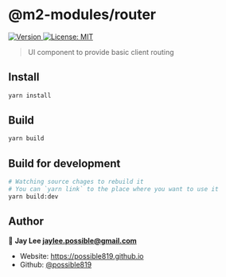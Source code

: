 <h1>@m2-modules/router</h1>
<p>
  <a href="https://www.npmjs.com/package/@m2-modules/router" target="_blank">
    <img alt="Version" src="https://img.shields.io/npm/v/@m2-modules/router.svg">
  </a>
  <a href="#" target="_blank">
    <img alt="License: MIT" src="https://img.shields.io/badge/License-MIT-yellow.svg" />
  </a>
</p>

> UI component to provide basic client routing

## Install

```sh
yarn install
```

## Build

```sh
yarn build
```

## Build for development

```sh
# Watching source chages to rebuild it
# You can `yarn link` to the place where you want to use it
yarn build:dev
```

## Author

👤 **Jay Lee <jaylee.possible@gmail.com>**

- Website: https://possible819.github.io
- Github: [@possible819](https://github.com/possible819)
